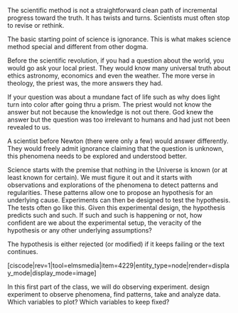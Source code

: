 The scientific method is not a straightforward clean path of incremental progress toward the truth. It has twists and turns. Scientists must often stop to revise or rethink. 

The basic starting point of science is ignorance. This is what makes science method special and different from other dogma. 

Before the scientific revolution, if you had a question about the world, you would go ask your local priest. They would know many universal truth about ethics astronomy, economics and even the weather. The more verse in theology, the priest was, the more answers they had. 

If your question was about a mundane fact of life such as why does light turn into color after going thru a prism. The priest would not know the answer but not because the knowledge is not out there. God knew the answer but the question was too irrelevant to humans and had just not been revealed to us. 

A scientist before Newton (there were only a few) would answer differently.  They would freely admit ignorance claiming that the question is unknown, this phenomena needs to be explored and understood better. 

Science starts with the premise that nothing in the Universe is known (or at least known for certain). We must figure it out and it starts with observations and explorations of the phenomena to detect patterns and regularities. These patterns allow one to propose an hypothesis for an underlying cause. Experiments can then be designed to test the hypothesis. The tests often go like this. Given this experimental design, the hypothesis predicts such and such. If such and such is happening or not, how confident are we about the experimental setup, the veracity of the hypothesis or any other underlying assumptions? 

The hypothesis is either rejected (or modified) if it keeps failing or the text continues. 

[ciscode|rev=1|tool=elmsmedia|item=4229|entity_type=node|render=display_mode|display_mode=image]

 In this first part of the class, we will do observing experiment. design experiment to observe phenomena, find patterns, take and analyze data. Which variables to plot? Which variables to keep fixed? 
